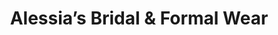 ---
title: "Alessia’s Bridal & Formal Wear"
url: /pennsburg/alessias-bridal-and-formal-wear/
shop: clothes
---